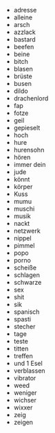* adresse
* alleine
* arsch
* azzlack
* bastard
* beefen
* beine
* bitch
* blasen
* brüste
* busen
* dildo
* drachenlord
* fap
* fotze
* geil
* gepieselt
* hoch
* hure
* hurensohn
* hören
* immer dein
* jude
* könnt
* körper
* Kuss
* mumu
* muschi
* musik
* nackt
* netzwerk
* nippel
* pimmel
* popo
* porno
* scheiße
* schlagen
* schwarze
* sex
* shit
* sik
* spanisch
* spasti
* stecher
* tage
* teste
* titten
* treffen
* und 1 Esel
* verblassen
* vibrator
* weed
* weniger
* wichser
* wixxer
* zeig
* zeigen
